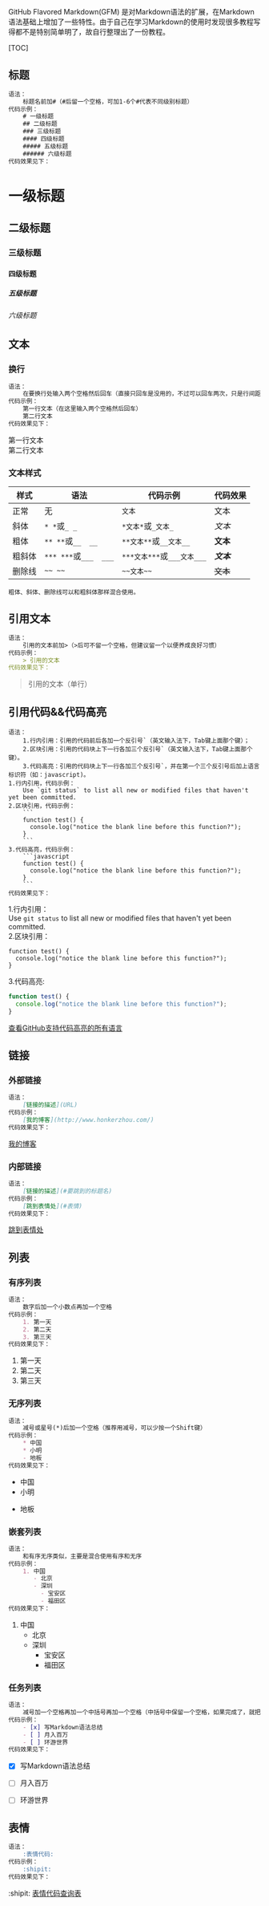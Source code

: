 GitHub Flavored Markdown(GFM) 是对Markdown语法的扩展，在Markdown语法基础上增加了一些特性。由于自己在学习Markdown的使用时发现很多教程写得都不是特别简单明了，故自行整理出了一份教程。

[TOC]

## 标题
```markdown
语法：  
	标题名前加#（#后留一个空格，可加1-6个#代表不同级别标题）
代码示例：
	# 一级标题
	## 二级标题
	### 三级标题
	#### 四级标题
	##### 五级标题
	###### 六级标题
代码效果见下：
```
# 一级标题
## 二级标题
### 三级标题
#### 四级标题
##### 五级标题
###### 六级标题


## 文本

### 换行
```markdown
语法：
	在要换行处输入两个空格然后回车（直接只回车是没用的，不过可以回车两次，只是行间距会比较大）
代码示例：
	第一行文本（在这里输入两个空格然后回车）
	第二行文本
代码效果见下：
```
第一行文本  
第二行文本

### 文本样式
样式|语法|代码示例|代码效果
---|---|-------|-------
正常|无|`文本`|文本
斜体|`* *`或`_ _`|`*文本*`或`_文本_`|_文本_
粗体|`** **`或`__  __`|`**文本**`或`__文本__`|**文本**
粗斜体|`*** ***`或`___  ___`|`***文本***`或`___文本___`|___文本___
删除线|`~~ ~~`|`~~文本~~`|~~文本~~
`粗体、斜体、删除线可以和粗斜体那样混合使用。`


## 引用文本
```markdown
语法：
	引用的文本前加>（>后可不留一个空格，但建议留一个以便养成良好习惯）
代码示例：
	> 引用的文本
代码效果见下：
```
> 引用的文本（单行）


## 引用代码&&代码高亮
	语法：
		1.行内引用：引用的代码前后各加一个反引号`（英文输入法下，Tab键上面那个键）；
		2.区块引用：引用的代码块上下一行各加三个反引号`（英文输入法下，Tab键上面那个键）。
		3.代码高亮：引用的代码块上下一行各加三个反引号`，并在第一个三个反引号后加上语言标识符（如：javascript)。
	1.行内引用，代码示例：
		Use `git status` to list all new or modified files that haven't yet been committed.
	2.区块引用，代码示例：
        ```
        function test() {
          console.log("notice the blank line before this function?");
        }
		```
    3.代码高亮，代码示例：
    	```javascript
        function test() {
          console.log("notice the blank line before this function?");
        }
        ```
	代码效果见下：
1.行内引用：  
Use `git status` to list all new or modified files that haven't yet been committed.  
2.区块引用：
```
function test() {
  console.log("notice the blank line before this function?");
}
```
3.代码高亮:
```javascript
function test() {
  console.log("notice the blank line before this function?");
}
```
[查看GitHub支持代码高亮的所有语言](https://github.com/github/linguist/blob/master/lib/linguist/languages.yml)


## 链接

### 外部链接
```markdown
语法：
	[链接的描述](URL)
代码示例：
	[我的博客](http://www.honkerzhou.com/)
代码效果见下：
```
[我的博客](http://www.honkerzhou.com/)

### 内部链接
```markdown
语法：
	[链接的描述](#要跳到的标题名)
代码示例：
	[跳到表情处](#表情)
代码效果见下：
```
[跳到表情处](#表情)



## 列表

### 有序列表
```markdown
语法：
	数字后加一个小数点再加一个空格
代码示例：
	1. 第一天
	2. 第二天
	3. 第三天
代码效果见下：
```
1. 第一天
2. 第二天
3. 第三天

### 无序列表
```markdown
语法：
	减号或星号(*)后加一个空格（推荐用减号，可以少按一个Shift键）
代码示例：
	* 中国
	* 小明
	- 地板
代码效果见下：
```
* 中国
* 小明
- 地板

### 嵌套列表
```markdown
语法：
	和有序无序类似，主要是混合使用有序和无序
代码示例：
	1. 中国
	   - 北京
	   - 深圳
		 - 宝安区
		 - 福田区
代码效果见下：
```
1. 中国
   - 北京
   - 深圳
     - 宝安区
     - 福田区 

### 任务列表
```markdown
语法：
	减号加一个空格再加一个中括号再加一个空格（中括号中保留一个空格，如果完成了，就把中括号  中的空格改为字母x）
代码示例：
	- [x] 写Markdown语法总结
	- [ ] 月入百万
	- [ ] 环游世界
代码效果见下：
```
- [x] 写Markdown语法总结
- [ ] 月入百万
- [ ] 环游世界


## 表情
```markdown
语法：
	:表情代码:
代码示例：
	:shipit:
代码效果见下：
```
:shipit:
[表情代码查询表](https://www.webpagefx.com/tools/emoji-cheat-sheet/)

